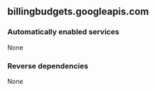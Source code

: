 ## billingbudgets.googleapis.com

### Automatically enabled services

None

### Reverse dependencies

None
